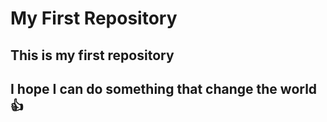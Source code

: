 # My First Repository
## This is my first repository
## I hope I can do something that change the world :+1:
